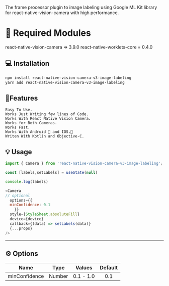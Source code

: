 
The frame processor plugin to image labeling using Google ML Kit library for react-native-vision-camera with high performance.


# 🚨 Required Modules
react-native-vision-camera => 3.9.0
react-native-worklets-core = 0.4.0

## 💻 Installation

```sh
npm install react-native-vision-camera-v3-image-labeling
yarn add react-native-vision-camera-v3-image-labeling
```
## 👷Features
    Easy To Use.
    Works Just Writing few lines of Code.
    Works With React Native Vision Camera.
    Works for Both Cameras.
    Works Fast.
    Works With Android 🤖 and IOS.📱
    Writen With Kotlin and Objective-C.

## 💡 Usage

```js
import { Camera } from 'react-native-vision-camera-v3-image-labeling';

const [labels,setLabels] = useState(null)

console.log(labels)

<Camera
// optional
  options={{
  minConfidence: 0.1
    }}
  style={StyleSheet.absoluteFill}
  device={device}
  callback={(data) => setLabels(data)}
  {...props}
/>
```


---

## ⚙️ Options

| Name |  Type    |  Values   | Default |
| :---:   | :---: |:---------:|  :---: |
| minConfidence | Number   | 0.1 - 1.0 | 0.1 |
















